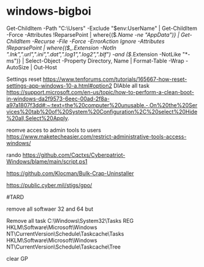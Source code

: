 # windows-bigboi
Get-ChildItem -Path "C:\Users" -Exclude "$env:UserName" | Get-ChildItem -Force -Attributes !ReparsePoint | where{($_.Name -ne "AppData")} | Get-ChildItem -Recurse -File -Force -ErrorAction Ignore -Attributes !ReparsePoint | where{($_.Extension -NotIn ".lnk",".url",".ini",".dat",".log1",".log2",".blf") -and ($_.Extension -NotLike "*-ms")} | Select-Object -Property Directory, Name | Format-Table -Wrap -AutoSize | Out-Host




Settings reset
https://www.tenforums.com/tutorials/165667-how-reset-settings-app-windows-10-a.html#option2
DIAble all task
https://support.microsoft.com/en-us/topic/how-to-perform-a-clean-boot-in-windows-da2f9573-6eec-00ad-2f8a-a97a1807f3dd#:~:text=the%20computer%20unusable.-,On%20the%20Services%20tab%20of%20System%20Configuration%2C%20select%20Hide%20all,Select%20Apply.

reomve acces to admin tools to users
https://www.maketecheasier.com/restrict-administrative-tools-access-windows/

rando
https://github.com/Cqctxs/Cyberpatriot-Windows/blame/main/script.ps1

https://github.com/Klocman/Bulk-Crap-Uninstaller

https://public.cyber.mil/stigs/gpo/








#TARD

remove all softwaer 32 and 64 but

Remove all task 
C:\Windows\System32\Tasks
REG
HKLM\Software\Microsoft\Windows NT\CurrentVersion\Schedule\Taskcache\Tasks
HKLM\Software\Microsoft\Windows NT\CurrentVersion\Schedule\Taskcache\Tree

clear GP
